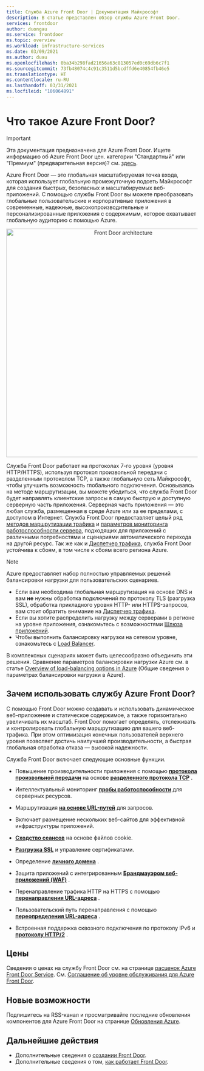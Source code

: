 ```yaml
---
title: Служба Azure Front Door | Документация Майкрософт
description: В статье представлен обзор службы Azure Front Door.
services: frontdoor
author: duongau
ms.service: frontdoor
ms.topic: overview
ms.workload: infrastructure-services
ms.date: 03/09/2021
ms.author: duau
ms.openlocfilehash: 0ba34b298fad21656a63c813057ed0c69db6c7f1
ms.sourcegitcommit: 73fb48074c4c91c3511d5bcdffd6e40854fb46e5
ms.translationtype: HT
ms.contentlocale: ru-RU
ms.lasthandoff: 03/31/2021
ms.locfileid: "106064891"
---
```

# <a name="what-is-azure-front-door"></a>Что такое Azure Front Door?

> [!IMPORTANT]
> Эта документация предназначена для Azure Front Door. Ищете информацию об Azure Front Door цен. категории "Стандартный" или "Премиум" (предварительная версия)? см. [здесь](standard-premium/overview.md).

Azure Front Door — это глобальная масштабируемая точка входа, которая использует глобальную промежуточную подсеть Майкрософт для создания быстрых, безопасных и масштабируемых веб-приложений. С помощью службы Front Door вы можете преобразовать глобальные пользовательские и корпоративные приложения в современные, надежные, высокопроизводительные и персонализированные приложения с содержимым, которое охватывает глобальную аудиторию с помощью Azure.

<p align="center">
  <img src="./media/front-door-overview/front-door-visual-diagram.png" alt="Front Door architecture" width="600" title="Azure Front Door">
</p>

Служба Front Door работает на протоколах 7-го уровня (уровня HTTP/HTTPS), используя протокол произвольной передачи с разделенным протоколом TCP, а также глобальную сеть Майкрософт, чтобы улучшить возможность глобального подключения. Основываясь на методе маршрутизации, вы можете убедиться, что служба Front Door будет направлять клиентские запросы в самую быструю и доступную серверную часть приложения. Серверная часть приложения — это любая служба, размещенная в среде Azure или за ее пределами, с доступом в Интернет. Служба Front Door предоставляет целый ряд [методов маршрутизации трафика](front-door-routing-methods.md) и [параметров мониторинга работоспособности сервера](front-door-health-probes.md), подходящих для приложений с различными потребностями и сценариями автоматического перехода на другой ресурс. Так же как и [Диспетчер трафика](../traffic-manager/traffic-manager-overview.md), служба Front Door устойчива к сбоям, в том числе к сбоям всего региона Azure.

>[!NOTE]
> Azure предоставляет набор полностью управляемых решений балансировки нагрузки для пользовательских сценариев. 
> * Если вам необходима глобальная маршрутизация на основе DNS и вам **не** нужны обработка подключений по протоколу TLS (разгрузка SSL), обработка прикладного уровня HTTP- или HTTPS-запросов, вам стоит обратить внимание на [Диспетчер трафика](../traffic-manager/traffic-manager-overview.md). 
> * Если вы хотите распределить нагрузку между серверами в регионе на уровне приложения, ознакомьтесь с возможностями [Шлюза приложений](../application-gateway/overview.md).
> * Чтобы выполнить балансировку нагрузки на сетевом уровне, ознакомьтесь с [Load Balancer](../load-balancer/load-balancer-overview.md). 
> 
> В комплексных сценариях может быть целесообразно объединить эти решения.
> Сравнение параметров балансировки нагрузки Azure см. в статье [Overview of load-balancing options in Azure](/azure/architecture/guide/technology-choices/load-balancing-overview) (Общие сведения о параметрах балансировки нагрузки в Azure).

## <a name="why-use-azure-front-door"></a>Зачем использовать службу Azure Front Door?

С помощью Front Door можно создавать и использовать динамическое веб-приложение и статическое содержимое, а также горизонтально увеличивать их масштаб. Front Door помогает определять, отслеживать и контролировать глобальную маршрутизацию для вашего веб-трафика. При этом оптимизация конечных пользователей верхнего уровня позволяет достичь наилучшей производительности, а быстрая глобальная отработка отказа — высокой надежности.

Служба Front Door включает следующие основные функции.

* Повышение производительности приложения с помощью **[протокола произвольной передачи](front-door-routing-architecture.md#anycast)** на основе **[разделенного протокола TCP](front-door-routing-architecture.md#splittcp)** .

* Интеллектуальный мониторинг **[пробы работоспособности](front-door-health-probes.md)** для серверных ресурсов.

*  Маршрутизация **[на основе URL-путей](front-door-route-matching.md)** для запросов.

* Включает размещение нескольких веб-сайтов для эффективной инфраструктуры приложений. 

* **[Сходство сеансов](front-door-routing-methods.md#affinity)** на основе файлов cookie.

* **[Разгрузка SSL](front-door-custom-domain-https.md)** и управление сертификатами.

* Определение **[личного домена](front-door-custom-domain.md)** . 

* Защита приложений с интегрированным **[Брандмауэром веб-приложений (WAF)](../web-application-firewall/overview.md)** .

* Перенаправление трафика HTTP на HTTPS с помощью **[перенаправления URL-адреса](front-door-url-redirect.md)** .

* Пользовательский путь перенаправления с помощью **[переопределения URL-адреса](front-door-url-rewrite.md)** .

* Встроенная поддержка сквозного подключения по протоколу IPv6 и **[протоколу HTTP/2](front-door-http2.md)** .

## <a name="pricing"></a>Цены

Сведения о ценах на службу Front Door см. на странице [расценок Azure Front Door Service](https://azure.microsoft.com/pricing/details/frontdoor/). См. [Соглашение об уровне обслуживания для Azure Front Door](https://azure.microsoft.com/en-us/support/legal/sla/frontdoor/v1_0/).

## <a name="whats-new"></a>Новые возможности

Подпишитесь на RSS-канал и просматривайте последние обновления компонентов для Azure Front Door на странице [Обновления Azure](https://azure.microsoft.com/updates/?category=networking&query=Azure%20Front%20Door).

## <a name="next-steps"></a>Дальнейшие действия

- Дополнительные сведения о [создании Front Door](quickstart-create-front-door.md).
- Дополнительные сведения о том, [как работает Front Door](front-door-routing-architecture.md).
